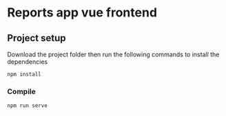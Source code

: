 # Reports app vue frontend

## Project setup
Download the project folder then run the following commands to install the dependencies

```
npm install
```

### Compile
```
npm run serve
```
